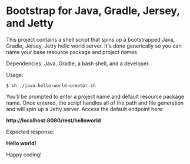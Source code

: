 # Bootstrap for Java, Gradle, Jersey, and Jetty

This project contains a shell script that spins up a bootstrapped Java, Gradle, Jersey, Jetty hello world server. It's done generically so you can name your base resource package and project names.

Dependencies: Java, Gradle, a bash shell, and a developer.

Usage:


```shell
$ sh ./java-hello-world-creator.sh

```
You'll be prompted to enter a project name and default resource package name. Once entered, the script handles all of the path and file generation and will spin up a Jetty server. Access the default endpoint here:

__http://localhost:8080/rest/helloworld__

Expected response:

__Hello world!__

Happy coding!
